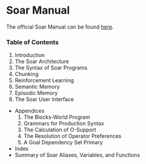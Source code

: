# Soar Manual #

The official Soar Manual can be found [here](http://web.eecs.umich.edu/~soar/downloads/Documentation/SoarManual.pdf).

### Table of Contents ###
  1. Introduction
  1. The Soar Architecture
  1. The Syntax of Soar Programs
  1. Chunking
  1. Reinforcement Learning
  1. Semantic Memory
  1. Episodic Memory
  1. The Soar User Interface
  * Appendices
    1. The Blocks-World Program
    1. Grammars for Production Syntax
    1. The Calculation of O-Support
    1. The Resolution of Operator Preferences
    1. A Goal Dependency Set Primary
  * Index
  * Summary of Soar Aliases, Variables, and Functions